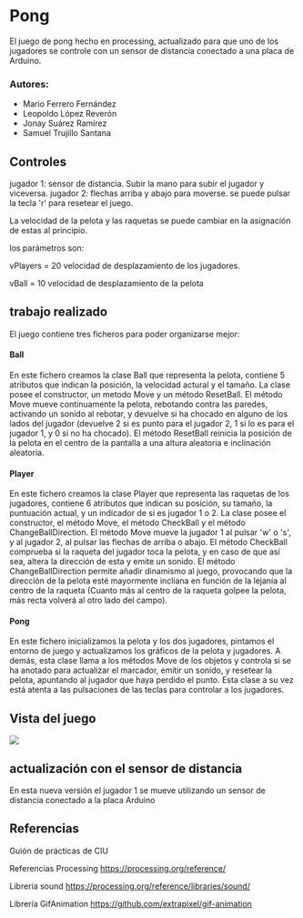 # Pong
El juego de pong hecho en processing, actualizado para que uno de los jugadores se controle con un sensor de distancia conectado a una placa de Arduino.

### Autores:
- Mario Ferrero Fernández
- Leopoldo López Reverón
- Jonay Suárez Ramírez
- Samuel Trujillo Santana

## Controles
jugador 1: sensor de distancia. Subir la mano para subir el jugador y viceversa.
jugador 2: flechas arriba y abajo para moverse.
se puede pulsar la tecla 'r' para resetear el juego.

La velocidad de la pelota y las raquetas se puede cambiar en la asignación de estas al principio.

los parámetros son:

vPlayers = 20 velocidad de desplazamiento de los jugadores.

vBall = 10 velocidad de desplazamiento de la pelota

## trabajo realizado
El juego contiene tres ficheros para poder organizarse mejor:

#### Ball
En este fichero creamos la clase Ball que representa la pelota, contiene 5 atributos que indican la posición, la velocidad actural y el tamaño. La clase posee el constructor, un metodo Move y un método ResetBall. El método Move mueve continuamente la pelota, rebotando contra las paredes, activando un sonido al rebotar, y devuelve si ha chocado en alguno de los lados del jugador (devuelve 2 si es punto para el jugador 2,  1 si lo es para el jugador 1, y 0 si no ha chocado). El método ResetBall reinicia la posición de la pelota en el centro de la pantalla a una altura aleatoria e inclinación aleatoria.

#### Player
En este fichero creamos la clase Player que representa las raquetas de los jugadores, contiene 6 atributos que indican su posición, su tamaño, la puntuación actual, y un indicador de si es jugador 1 o 2. La clase posee el constructor, el método Move, el método CheckBall y el método ChangeBallDirection. El método Move mueve la jugador 1 al pulsar 'w' o 's', y al jugador 2, al pulsar las flechas de arriba o abajo. El método CheckBall comprueba si la raqueta del jugador toca la pelota, y en caso de que así sea, altera la dirección de esta y emite un sonido. El método ChangeBallDirection permite añadir dinamismo al juego, provocando que la dirección de la pelota esté mayormente incliana en función de la lejanía al centro de la raqueta
(Cuanto más al centro de la raqueta golpee la pelota, más recta volverá al otro lado del campo).

#### Pong
En este fichero inicializamos la pelota y los dos jugadores, pintamos el entorno de juego y actualizamos los gráficos de la pelota y jugadores. A demás, esta clase llama a los métodos Move de los objetos y controla si se ha anotado para actualizar el marcador, emitir un sonido, y resetear la pelota, apuntando al jugador que haya perdido el punto. Esta clase a su vez está atenta a las pulsaciones de las teclas para controlar a los jugadores.

## Vista del juego

![](export.gif)

## actualización con el sensor de distancia
En esta nueva versión el jugador 1 se mueve utilizando un sensor de distancia conectado a la placa Arduino

## Referencias
Guión de prácticas de CIU

Referencias Processing https://processing.org/reference/

Librería sound https://processing.org/reference/libraries/sound/

Librería GifAnimation https://github.com/extrapixel/gif-animation
